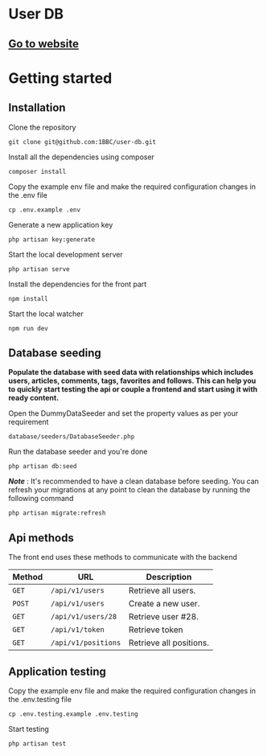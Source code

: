 # User DB

[Go to website](http://user-db.big-sale.biz/)
----------
# Getting started


## Installation
Clone the repository

    git clone git@github.com:1BBC/user-db.git

Install all the dependencies using composer

    composer install

Copy the example env file and make the required configuration changes in the .env file

    cp .env.example .env

Generate a new application key

    php artisan key:generate

Start the local development server

    php artisan serve

Install the dependencies for the front part

    npm install

Start the local watcher

    npm run dev

## Database seeding

**Populate the database with seed data with relationships which includes users, articles, comments, tags, favorites and follows. This can help you to quickly start testing the api or couple a frontend and start using it with ready content.**

Open the DummyDataSeeder and set the property values as per your requirement

    database/seeders/DatabaseSeeder.php

Run the database seeder and you're done

    php artisan db:seed

***Note*** : It's recommended to have a clean database before seeding. You can refresh your migrations at any point to clean the database by running the following command

    php artisan migrate:refresh

## Api methods

The front end uses these methods to communicate with the backend

| Method | URL                   | Description             |
|--------|-----------------------|-------------------------|
| `GET`  | `/api/v1/users`       | Retrieve all users.     |
| `POST` | `/api/v1/users`       | Create a new user.      |
| `GET`  | `/api/v1/users/28`    | Retrieve user #28.      |
| `GET`  | `/api/v1/token`       | Retrieve token          |
| `GET`  | `/api/v1/positions`   | Retrieve all positions. |

## Application testing
Copy the example env file and make the required configuration changes in the .env.testing file

    cp .env.testing.example .env.testing

Start testing

    php artisan test
